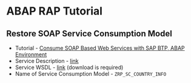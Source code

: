 # ABAP RAP Tutorial

## Restore SOAP Service Consumption Model
- Tutorial - [Consume SOAP Based Web Services with SAP BTP, ABAP Environment](https://developers.sap.com/tutorials/abap-environment-soap-web-services.html)
- Service Description - [link](http://webservices.oorsprong.org/websamples.countryinfo/CountryInfoService.wso)
- Service WSDL - [link](http://webservices.oorsprong.org/websamples.countryinfo/CountryInfoService.wso?WSDL) (download is required)
- Name of Service Consumption Model - `ZRP_SC_COUNTRY_INFO`
